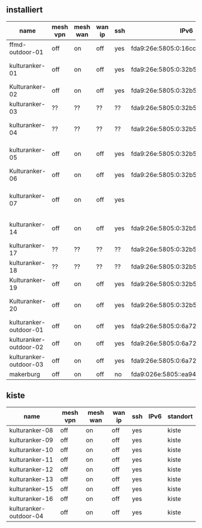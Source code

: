 installiert
-----------

name                   | mesh vpn | mesh wan | wan ip | ssh | IPv6                                | standort
---------------------- | -------- | -------- | ------ | --- | ----------------------------------- | --------
ffmd-outdoor-01        | off      | on       | off    | yes | fda9:26e:5805:0:16cc:20ff:fe6e:2090 | dach richtung kaufland
kulturanker-01         | off      | on       | off    | yes | fda9:26e:5805:0:32b5:c2ff:fed9:97d8 | durchgang hof bar zu hof burger
Kulturanker-02         | off      | on       | off    | yes | fda9:26e:5805:0:32b5:c2ff:fed9:97c2 | orga
kulturanker-03         | ??       | ??       | ??     | ??  | fda9:26e:5805:0:32b5:c2ff:fed9:982a | *??*
kulturanker-04         | ??       | ??       | ??     | ??  | fda9:26e:5805:0:32b5:c2ff:fed9:9706 | patchraum video hinter hauptpatchraum
kulturanker-05         | off      | on       | off    | yes | fda9:26e:5805:0:32b5:c2ff:fed9:9774 | haus 1 eg, kunst kloster museum
Kulturanker-06         | off      | on       | off    | yes | fda9:26e:5805:0:32b5:c2ff:fed9:9810 | wache (felix)
kulturanker-07         | off       | on      | off     | yes |                                     | wache, eg HG (JVA Karte, Knoten aktuell offline)
kulturanker-14         | off      | on       | off    | yes | fda9:26e:5805:0:32b5:c2ff:fed9:9822 | küche (zwischen hof bar und dome)
kulturanker-17         | ??       | ??       | ??     | ??  | fda9:26e:5805:0:32b5:c2ff:fed9:97b2 | *??*
kulturanker-18         | ??       | ??       | ??     | ??  | fda9:26e:5805:0:32b5:c2ff:fed9:9792 | *??*
Kulturanker-19         | off      | on       | off    | yes | fda9:26e:5805:0:32b5:c2ff:fed9:9868 | turnhalle empore
Kulturanker-20         | off      | on       | off    | yes | fda9:26e:5805:0:32b5:c2ff:fed9:97e0 | patchraum verwaltung haus 1
kulturanker-outdoor-01 | off      | on       | off    | yes | fda9:26e:5805:0:6a72:51ff:fe28:80f  | dach haus 1 zum hof mit bar
kulturanker-outdoor-02 | off      | on       | off    | yes | fda9:26e:5805:0:6a72:51ff:fe28:10fb | dach haus 1 zum dome
kulturanker-outdoor-03 | off      | on       | off    | yes | fda9:26e:5805:0:6a72:51ff:fe28:10fe | fenster über makerburg
makerburg              | off      | on       | off     | no  | fda9:026e:5805::ea94:f6ff:fe62:a45c | makerburg

kiste
-----

name                   | mesh vpn | mesh wan | wan ip | ssh | IPv6                                | standort
---------------------- | -------- | -------- | ------ | --- | ----------------------------------- | --------
kulturanker-08         | off       | on       | off     | yes  |                                     | kiste
kulturanker-09         | off       | on       | off     | yes  |                                     | kiste
kulturanker-10         | off       | on       | off     | yes  |                                     | kiste
kulturanker-11         | off       | on       | off     | yes  |                                     | kiste
kulturanker-12         | off       | on       | off     | yes  |                                     | kiste
kulturanker-13         | off       | on       | off     | yes  |                                     | kiste
kulturanker-15         | off       | on       | off     | yes  |                                     | kiste
kulturanker-16         | off       | on       | off     | yes  |                                     | kiste
kulturanker-outdoor-04 | off       | on       | off     | yes  |                               | kiste

